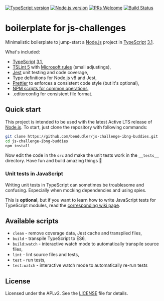 [![TypeScript version][ts-badge]][typescript-31]
[![Node.js version][nodejs-badge]][nodejs]
[![PRs Welcome][prs-badge]][prs]
[![Build Status](https://travis-ci.org/bendsoft/js-challenge-ibng-buddies.svg?branch=master)](https://travis-ci.org/bendsoft/js-challenge-ibng-buddies)

# boilerplate for js-challenges

Minimalistic boilerplate to jump-start a [Node.js][nodejs] project in [TypeScript][typescript] [3.1][typescript-31].

What's included:

+ [TypeScript][typescript] [3.1][typescript-31],
+ [TSLint 5][tslint] with [Microsoft rules][tslint-microsoft-contrib] (small adjustings),
+ [Jest][jest] unit testing and code coverage,
+ Type definitions for Node.js v8 and Jest,
+ [Prettier][prettier] to enforces a consistent code style (but it's optional),
+ [NPM scripts for common operations](#available-scripts),
+ .editorconfig for consistent file format.

## Quick start

This project is intended to be used with the latest Active LTS release of [Node.js][nodejs]. To start, just clone the repository with following commands:

```sh
git clone https://github.com/bendudler/js-challenge-ibng-buddies.git
cd js-challenge-ibng-buddies
npm install
```

Now edit the code in the `src` and make the unit tests work in the `__tests__` directory. Have fun and build amazing things 🚀

### Unit tests in JavaScript

Writing unit tests in TypeScript can sometimes be troublesome and confusing. Especially when mocking dependencies and using spies.

This is **optional**, but if you want to learn how to write JavaScript tests for TypeScript modules, read the [corresponding wiki page][wiki-js-tests].

## Available scripts

+ `clean` - remove coverage data, Jest cache and transpiled files,
+ `build` - transpile TypeScript to ES6,
+ `build:watch` - interactive watch mode to automatically transpile source files,
+ `lint` - lint source files and tests,
+ `test` - run tests,
+ `test:watch` - interactive watch mode to automatically re-run tests

## License
Licensed under the APLv2. See the [LICENSE](https://github.com/jsynowiec/node-typescript-boilerplate/blob/master/LICENSE) file for details.

[ts-badge]: https://img.shields.io/badge/TypeScript-3.1-blue.svg
[nodejs-badge]: https://img.shields.io/badge/Node.js->=%2010.13-blue.svg
[nodejs]: https://nodejs.org/dist/latest-v10.x/docs/api/
[travis-badge]: https://travis-ci.org/jsynowiec/node-typescript-boilerplate.svg?branch=master
[travis-ci]: https://travis-ci.org/jsynowiec/node-typescript-boilerplate
[typescript]: https://www.typescriptlang.org/
[typescript-31]: https://www.typescriptlang.org/docs/handbook/release-notes/typescript-3-1.html
[license-badge]: https://img.shields.io/badge/license-APLv2-blue.svg
[license]: https://github.com/jsynowiec/node-typescript-boilerplate/blob/master/LICENSE
[prs-badge]: https://img.shields.io/badge/PRs-welcome-brightgreen.svg
[prs]: http://makeapullrequest.com
[donate-badge]: https://img.shields.io/badge/$-support-green.svg
[donate]: http://bit.ly/donate-js
[github-watch-badge]: https://img.shields.io/github/watchers/jsynowiec/node-typescript-boilerplate.svg?style=social
[github-watch]: https://github.com/jsynowiec/node-typescript-boilerplate/watchers
[github-star-badge]: https://img.shields.io/github/stars/jsynowiec/node-typescript-boilerplate.svg?style=social
[github-star]: https://github.com/jsynowiec/node-typescript-boilerplate/stargazers
[twitter]: https://twitter.com/intent/tweet?text=Check%20out%20this%20Node.js%20TypeScript%20boilerplate!%20https://github.com/jsynowiec/node-typescript-boilerplate%20%F0%9F%91%8D
[twitter-badge]: https://img.shields.io/twitter/url/https/jsynowiec/node-typescript-boilerplate.svg?style=social
[jest]: https://facebook.github.io/jest/
[tslint]: https://palantir.github.io/tslint/
[tslint-microsoft-contrib]: https://github.com/Microsoft/tslint-microsoft-contrib
[flow-boilerplate]: https://github.com/jsynowiec/node-flowtype-boilerplate
[wiki-js-tests]: https://github.com/jsynowiec/node-typescript-boilerplate/wiki/Unit-tests-in-plain-JavaScript
[prettier]: https://prettier.io
